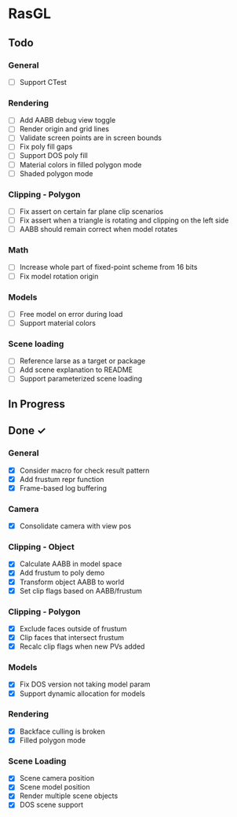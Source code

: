 # RasGL

## Todo

### General

- [ ] Support CTest

### Rendering

- [ ] Add AABB debug view toggle
- [ ] Render origin and grid lines
- [ ] Validate screen points are in screen bounds
- [ ] Fix poly fill gaps
- [ ] Support DOS poly fill
- [ ] Material colors in filled polygon mode
- [ ] Shaded polygon mode

### Clipping - Polygon

- [ ] Fix assert on certain far plane clip scenarios
- [ ] Fix assert when a triangle is rotating and clipping on the left side
- [ ] AABB should remain correct when model rotates

### Math

- [ ] Increase whole part of fixed-point scheme from 16 bits
- [ ] Fix model rotation origin

### Models

- [ ] Free model on error during load
- [ ] Support material colors

### Scene loading

- [ ] Reference larse as a target or package
- [ ] Add scene explanation to README
- [ ] Support parameterized scene loading

## In Progress

## Done ✓

### General

- [x] Consider macro for check result pattern
- [x] Add frustum repr function
- [x] Frame-based log buffering

### Camera

- [x] Consolidate camera with view pos

### Clipping - Object

- [x] Calculate AABB in model space
- [x] Add frustum to poly demo
- [x] Transform object AABB to world
- [x] Set clip flags based on AABB/frustum

### Clipping - Polygon

- [x] Exclude faces outside of frustum
- [x] Clip faces that intersect frustum
- [x] Recalc clip flags when new PVs added

### Models

- [x] Fix DOS version not taking model param
- [x] Support dynamic allocation for models

### Rendering

- [x] Backface culling is broken
- [x] Filled polygon mode

### Scene Loading

- [x] Scene camera position
- [x] Scene model position
- [x] Render multiple scene objects
- [x] DOS scene support
